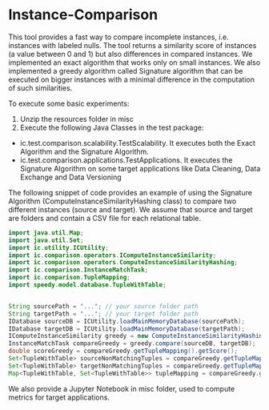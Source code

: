 # Instance-Comparison

This tool provides a fast way to compare incomplete instances, i.e. instances with labeled nulls. The tool returns a similarity score of instances (a value between 0 and 1) but also differences in compared instances.
We implemented an exact algorithm that works only on small instances. We also implemented a greedy algorithm called Signature algorithm that can be executed on bigger instances with a minimal difference in the computation of such similarities.

To execute some basic experiments:
1) Unzip the resources folder in misc
2) Execute the following Java Classes in the test package:
  -  ic.test.comparison.scalability.TestScalability. It executes both the Exact Algorithm and the Signature Algorithm.
  -  ic.test.comparison.applications.TestApplications. It executes the Signature Algorithm on some target applications like Data Cleaning, Data Exchange and Data Versioning

The following snippet of code provides an example of using the Signature Algorithm (ComputeInstanceSimilarityHashing class) to compare two different instances (source and target). We assume that source and target are folders and contain a CSV file for each relational table.

```java
import java.util.Map;
import java.util.Set;
import ic.utility.ICUtility;
import ic.comparison.operators.IComputeInstanceSimilarity;
import ic.comparison.operators.ComputeInstanceSimilarityHashing;
import ic.comparison.InstanceMatchTask;
import ic.comparison.TupleMapping;
import speedy.model.database.TupleWithTable;


String sourcePath = "..."; // your source folder path
String targetPath = "..."; // your target folder path
IDatabase sourceDB = ICUtility.loadMainMemoryDatabase(sourcePath);
IDatabase targetDB = ICUtility.loadMainMemoryDatabase(targetPath);
IComputeInstanceSimilarity greedy = new ComputeInstanceSimilarityHashing(true);
InstanceMatchTask compareGreedy = greedy.compare(sourceDB, targetDB);
double scoreGreedy = compareGreedy.getTupleMapping().getScore();
Set<TupleWithTable> sourceNonMatchingTuples = compareGreedy.getTupleMapping().getLeftNonMatchingTuples();
Set<TupleWithTable> targetNonMatchingTuples = compareGreedy.getTupleMapping().getRightNonMatchingTuples();
Map<TupleWithTable, Set<TupleWithTable>> tupleMapping = compareGreedy.getTupleMapping().getTupleMapping();

```

We also provide a Jupyter Notebook in misc folder, used to compute metrics for target applications.

